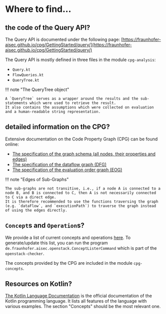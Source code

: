 # Where to find...

## the code of the Query API?

The Query API is documented under the following page: [https://fraunhofer-aisec.github.io/cpg/GettingStarted/query/](https://fraunhofer-aisec.github.io/cpg/GettingStarted/query/)

The Query API is mostly defined in three files in the module `cpg-analysis`:

* `Query.kt`
* `FlowQueries.kt`
* `QueryTree.kt`

!!! note "The QueryTree object"

    A `QueryTree` serves as a wrapper around the results and the sub-statements which were used to retrieve the result.
    It also contains the assumptions which were collected on evaluation and a human-readable string representation.

## detailed information on the CPG?

Extensive documentation on the Code Property Graph (CPG) can be found online:

* [The specification of the graph schema (all nodes, their properties and edges)](https://fraunhofer-aisec.github.io/cpg/CPG/specs/graph/)
* [The specification of the dataflow graph (DFG)](https://fraunhofer-aisec.github.io/cpg/CPG/specs/dfg/)
* [The specification of the evaluation order graph (EOG)](https://fraunhofer-aisec.github.io/cpg/CPG/specs/eog/)

!!! note "Edges of Sub-Graphs"

    The sub-graphs are not transitive, i.e., if a node A is connected to a node B, and B is connected to C, then A is not necessarily connected to C via a direct edge.
    It is therefore recommended to use the functions traversing the graph (e.g. `dataFlow`, and `executionPath`) to traverse the graph instead of using the edges directly.

## `Concept`s and `Operation`s?

We provide a list of current concepts and operations [here](list-concepts-and-operations.md).
To generate/update this list, you can run the program `de.fraunhofer.aisec.openstack.ConceptListerCommand` which is part of the `openstack-checker`.

The concepts provided by the CPG are included in the module `cpg-concepts`.

## Resources on Kotlin?

[The Kotlin Language Documentation](https://kotlinlang.org/docs/home.html) is the official documentation of the Kotlin programming language.
It lists all features of the language with various examples. The section "Concepts" should be the most relevant one.